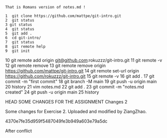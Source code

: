     That is Romans version of notes.md !

    1  git clone https://github.com/mattpe/git-intro.git
    2  git status
    3 git status
    4  git status
    5  git add .
    6  cd git-intro/
    7  git status
    8  git remote help
    9  git init
   10  git remote add origin git@github.com:rokuzzz/git-intro.git
   11  git remote -v
   12  git remote remove
   13  git remote remove origin  https://github.com/mattpe/git-intro.git
   14  git remote set-url origin https://github.com/rokuzzz/git-intro.git
   15  git remote -v
   16  git add .
   17  git commit -m "first commit"
   18  git branch -M main
   19  git push -u origin main
   20  history
   21  vim notes.md
   22  git add .
   23  git commit -m "notes.md created"
   24  git push -u origin main
   25  history
   
 HEAD
   SOME CHANGES FOR THE ASSIGNMENT
   Changes 2


   Some changes for Exercise 2.
   Uploaded and modified by ZiangZhao.

 4370e7fe35d959f5487049fe3b949a603e79a5dc

After conflict

